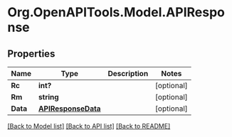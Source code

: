 # Org.OpenAPITools.Model.APIResponse
## Properties

Name | Type | Description | Notes
------------ | ------------- | ------------- | -------------
**Rc** | **int?** |  | [optional] 
**Rm** | **string** |  | [optional] 
**Data** | [**APIResponseData**](APIResponseData.md) |  | [optional] 

[[Back to Model list]](../README.md#documentation-for-models) [[Back to API list]](../README.md#documentation-for-api-endpoints) [[Back to README]](../README.md)

